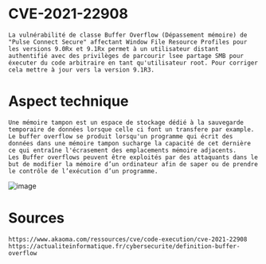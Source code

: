 # CVE-2021-22908
    La vulnérabilité de classe Buffer Overflow (Dépassement mémoire) de "Pulse Connect Secure" affectant Window File Resource Profiles pour les versions 9.0Rx et 9.1Rx permet à un utilisateur distant authentifié avec des privilèges de parcourir lsee partage SMB pour éxecuter du code arbitraire en tant qu'utilisateur root. Pour corriger cela mettre à jour vers la version 9.1R3.

# Aspect technique
    
    Une mémoire tampon est un espace de stockage dédié à la sauvegarde temporaire de données lorsque celle ci font un transfere par example.
    Le buffer overflow se produit lorsqu'un programme qui écrit des données dans une mémoire tampon sucharge la capacité de cet dernière ce qui entraîne l'écrasement des emplacements mémoire adjacents.
    Les Buffer overflows peuvent être exploités par des attaquants dans le but de modifier la mémoire d’un ordinateur afin de saper ou de prendre le contrôle de l’exécution d’un programme.
![image](https://s2.qwant.com/thumbr/0x0/4/4/ea5af196dd1245239fdae965175e0e70b857f236c7d83c6d556631858a86d1/502px-Buffer_overflow_basicexample.svg.png?u=https%3A%2F%2Fupload.wikimedia.org%2Fwikipedia%2Fcommons%2Fthumb%2Fd%2Fd0%2FBuffer_overflow_basicexample.svg%2F502px-Buffer_overflow_basicexample.svg.png&q=0&b=1&p=0&a=1)


# Sources
    https://www.akaoma.com/ressources/cve/code-execution/cve-2021-22908
    https://actualiteinformatique.fr/cybersecurite/definition-buffer-overflow